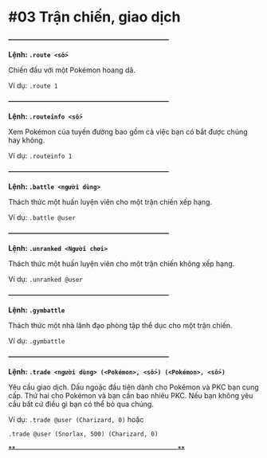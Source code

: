 # #03 Trận chiến, giao dịch

~~**———————————————————————**~~

__Lệnh: ``.route <số>``__

Chiến đấu với một Pokémon hoang dã.

Ví dụ: ``.route 1``

~~**———————————————————————**~~

__Lệnh: ``.routeinfo <số>``__

Xem Pokémon của tuyến đường bao gồm cả việc bạn có bắt được chúng hay không.

Ví dụ: ``.routeinfo 1``

~~**———————————————————————**~~

__Lệnh: ``.battle <người dùng>``__

Thách thức một huấn luyện viên cho một trận chiến xếp hạng.

Ví dụ: ``.battle @user``

~~**———————————————————————**~~

__Lệnh: ``.unranked <Người chơi>``__

Thách thức một huấn luyện viên cho một trận chiến không xếp hạng.

Ví dụ: ``.unranked @user``

~~**———————————————————————**~~

__Lệnh: ``.gymbattle``__

Thách thức một nhà lãnh đạo phòng tập thể dục cho một trận chiến.

Ví dụ: ``.gymbattle``

~~**———————————————————————**~~

__Lệnh: ``.trade <người dùng> (<Pokémon>, <số>) (<Pokémon>, <số>)``__

Yêu cầu giao dịch. Dấu ngoặc đầu tiên dành cho Pokémon và PKC bạn cung cấp. Thứ hai cho Pokémon và bạn cần bao nhiêu PKC. Nếu bạn không yêu cầu bất cứ điều gì bạn có thể bỏ qua chúng.

Ví dụ: ``.trade @user (Charizard, 0)`` hoặc

``.trade @user (Snorlax, 500) (Charizard, 0)``

~~**——————————————————————— **~~
